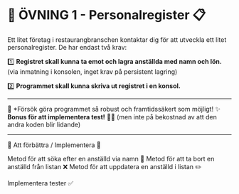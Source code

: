 # 📌 ÖVNING 1 - Personalregister 📋

Ett litet företag i restaurangbranschen kontaktar dig för att utveckla ett litet personalregister. De har endast två krav:

1️⃣ **Registret skall kunna ta emot och lagra anställda med namn och lön.** (via inmatning i konsolen, inget krav på persistent lagring)

2️⃣ **Programmet skall kunna skriva ut registret i en konsol.** 

---

🦾 *Försök göra programmet så robust och framtidssäkert som möjligt!
✨ **Bonus för att implementera test!** 🧪✅
(men inte på bekostnad av att den andra koden blir lidande)

---

📌 Att förbättra / Implementera 🔧

  Metod för att söka efter en anställd via namn 🔎
  Metod för att ta bort en anställd från listan ❌
  Metod för att uppdatera en anställd i listan ✏️

  Implementera tester ✅
